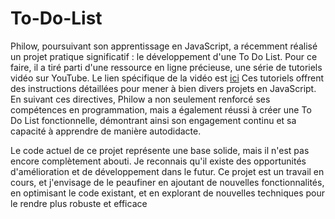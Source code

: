 # To-Do-List

Philow, poursuivant son apprentissage en JavaScript, a récemment réalisé un projet pratique significatif : le développement d'une To Do List. Pour ce faire, il a tiré parti d'une ressource en ligne précieuse, une série de tutoriels vidéo sur YouTube. Le lien spécifique de la vidéo est [ici](https://www.youtube.com/watch?v=zKUjDQkofSo&list=PLuMW20nBgcbpUuBu8DUMvBN3rXtHDHGGz&index=2) Ces tutoriels offrent des instructions détaillées pour mener à bien divers projets en JavaScript. En suivant ces directives, Philow a non seulement renforcé ses compétences en programmation, mais a également réussi à créer une To Do List fonctionnelle, démontrant ainsi son engagement continu et sa capacité à apprendre de manière autodidacte.

Le code actuel de ce projet représente une base solide, mais il n'est pas encore complètement abouti. Je reconnais qu'il existe des opportunités d'amélioration et de développement dans le futur. Ce projet est un travail en cours, et j'envisage de le peaufiner en ajoutant de nouvelles fonctionnalités, en optimisant le code existant, et en explorant de nouvelles techniques pour le rendre plus robuste et efficace
